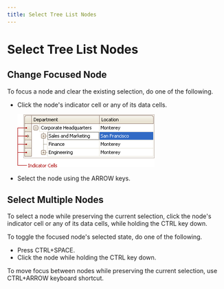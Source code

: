 ```yaml
---
title: Select Tree List Nodes
---
```

# Select Tree List Nodes
## Change Focused Node
To focus a node and clear the existing selection, do one of the following.
* Click the node's indicator cell or any of its data cells.
	
	![EU_XtraTreeList_IndicatorCells](../../../images/img7681.png)
* Select the node using the ARROW keys.

## Select Multiple Nodes
To select a node while preserving the current selection, click the node's indicator cell or any of its data cells, while holding the CTRL key down.

To toggle the focused node's selected state, do one of the following.
* Press CTRL+SPACE.
* Click the node while holding the CTRL key down.

To move focus between nodes while preserving the current selection, use CTRL+ARROW keyboard shortcut.